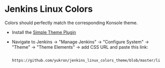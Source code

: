 # Jenkins Linux Colors

Colors should perfectly match the corresponding Konsole theme.

- Install the [Simple Theme Plugin][simple_theme_plugin]
- Navigate to Jenkins -> "Manage Jenkins" -> "Configure System" -> "Theme" -> "Theme Elements" -> add CSS URL and paste this link:

        https://github.com/yukron/jenkins_linux_colors_theme/blob/master/linux_colors.css
        
[simple_theme_plugin]: https://wiki.jenkins-ci.org/display/JENKINS/Simple+Theme+Plugin
